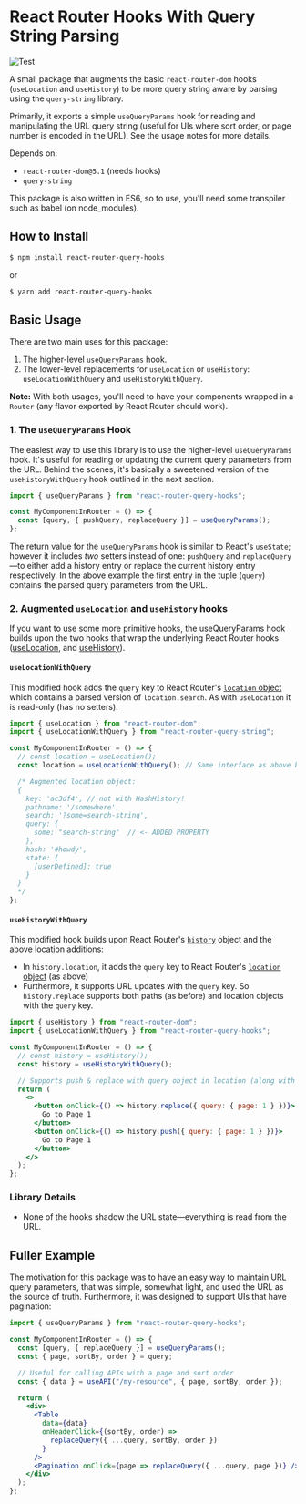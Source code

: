 # React Router Hooks With Query String Parsing

![Test](https://github.com/aaronpanch/react-router-query-hooks/workflows/Test/badge.svg)

A small package that augments the basic `react-router-dom` hooks (`useLocation` and `useHistory`) to be more query string aware by parsing using the `query-string` library.

Primarily, it exports a simple `useQueryParams` hook for reading and manipulating the URL query string (useful for UIs where sort order, or page number is encoded in the URL). See the usage notes for more details.

Depends on:

- `react-router-dom@5.1` (needs hooks)
- `query-string`

This package is also written in ES6, so to use, you'll need some transpiler such as babel (on node_modules).

## How to Install

```bash
$ npm install react-router-query-hooks
```

or

```bash
$ yarn add react-router-query-hooks
```

## Basic Usage

There are two main uses for this package:

1. The higher-level `useQueryParams` hook.
2. The lower-level replacements for `useLocation` or `useHistory`: `useLocationWithQuery` and `useHistoryWithQuery`.

**Note:** With both usages, you'll need to have your components wrapped in a `Router` (any flavor exported by React Router should work).

### 1. The `useQueryParams` Hook

The easiest way to use this library is to use the higher-level `useQueryParams` hook. It's useful for reading or updating the current query parameters from the URL. Behind the scenes, it's basically a sweetened version of the `useHistoryWithQuery` hook outlined in the next section.

```jsx
import { useQueryParams } from "react-router-query-hooks";

const MyComponentInRouter = () => {
  const [query, { pushQuery, replaceQuery }] = useQueryParams();
};
```

The return value for the `useQueryParams` hook is similar to React's `useState`; however it includes _two_ setters instead of one: `pushQuery` and `replaceQuery`—to either add a history entry or replace the current history entry respectively. In the above example the first entry in the tuple (`query`) contains the parsed query parameters from the URL.

### 2. Augmented `useLocation` and `useHistory` hooks

If you want to use some more primitive hooks, the useQueryParams hook builds upon the two hooks that wrap the underlying React Router hooks ([useLocation](https://reacttraining.com/react-router/web/api/Hooks/uselocation), and [useHistory](https://reacttraining.com/react-router/web/api/Hooks/usehistory)).

#### `useLocationWithQuery`

This modified hook adds the `query` key to React Router's [`location` object](https://reacttraining.com/react-router/web/api/location) which contains a parsed version of `location.search`. As with `useLocation` it is read-only (has no setters).

```jsx
import { useLocation } from "react-router-dom";
import { useLocationWithQuery } from "react-router-query-string";

const MyComponentInRouter = () => {
  // const location = useLocation();
  const location = useLocationWithQuery(); // Same interface as above but with location.query

  /* Augmented location object:
  {
    key: 'ac3df4', // not with HashHistory!
    pathname: '/somewhere',
    search: '?some=search-string',
    query: {
      some: "search-string"  // <- ADDED PROPERTY
    },
    hash: '#howdy',
    state: {
      [userDefined]: true
    }
  }
  */
};
```

#### `useHistoryWithQuery`

This modified hook builds upon React Router's [`history`](https://reacttraining.com/react-router/web/api/history) object and the above location additions:

- In `history.location`, it adds the `query` key to React Router's [`location` object](https://reacttraining.com/react-router/web/api/location) (as above)
- Furthermore, it supports URL updates with the `query` key. So `history.replace` supports both paths (as before) and location objects with the `query` key.

```jsx
import { useHistory } from "react-router-dom";
import { useLocationWithQuery } from "react-router-query-hooks";

const MyComponentInRouter = () => {
  // const history = useHistory();
  const history = useHistoryWithQuery();

  // Supports push & replace with query object in location (along with supporting the existing API):
  return (
    <>
      <button onClick={() => history.replace({ query: { page: 1 } })}>
        Go to Page 1
      </button>
      <button onClick={() => history.push({ query: { page: 1 } })}>
        Go to Page 1
      </button>
    </>
  );
};
```

### Library Details

- None of the hooks shadow the URL state—everything is read from the URL.

## Fuller Example

The motivation for this package was to have an easy way to maintain URL query parameters, that was simple, somewhat light, and used the URL as the source of truth. Furthermore, it was designed to support UIs that have pagination:

```jsx
import { useQueryParams } from "react-router-query-hooks";

const MyComponentInRouter = () => {
  const [query, { replaceQuery }] = useQueryParams();
  const { page, sortBy, order } = query;

  // Useful for calling APIs with a page and sort order
  const { data } = useAPI("/my-resource", { page, sortBy, order });

  return (
    <div>
      <Table
        data={data}
        onHeaderClick={(sortBy, order) =>
          replaceQuery({ ...query, sortBy, order })
        }
      />
      <Pagination onClick={page => replaceQuery({ ...query, page })} />
    </div>
  );
};
```
